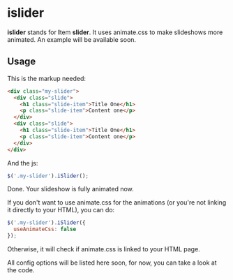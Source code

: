 # islider
**islider** stands for **I**tem **slider**. It uses animate.css to make slideshows more animated. An example will be available soon.

## Usage
This is the markup needed:
```html
<div class="my-slider">
  <div class="slide">
    <h1 class="slide-item">Title One</h1>
    <p class="slide-item">Content one</p>
  </div>
  <div class="slide">
    <h1 class="slide-item">Title One</h1>
    <p class="slide-item">Content one</p>
  </div>
</div>
```

And the js:
```js
$('.my-slider').iSlider();
```

Done. Your slideshow is fully animated now.

If you don't want to use animate.css for the animations (or you're not linking it directly to your HTML), you can do:
```js
$('.my-slider').iSlider({
  useAnimateCss: false
});
```
Otherwise, it will check if animate.css is linked to your HTML page.

All config options will be listed here soon, for now, you can take a look at the code.
